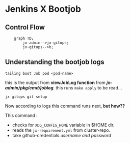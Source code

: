 # Jenkins X Bootjob

## Control Flow

```mermaid
    graph TD;
        jx-admin-->jx-gitops;
        jx-gitops-->b;
```

## Understanding the bootjob logs

```
tailing boot Job pod <pod-name>
```

this is the output from **viewJobLog function** from ***jx-admin/pkg/cmd/joblog***.
this runs `make apply`
to be read...

```
jx gitops git setup
```
Now according to logs this command runs next, **but how??**

This command :
- checks for `XDG_CONFIG_HOME` variable in $HOME dir.
- reads the `jx-requirement.yml` from cluster-repo.
- take github-credentials *username and password*










